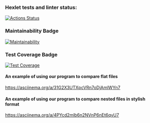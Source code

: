 ### Hexlet tests and linter status:
[![Actions Status](https://github.com/Aleksandr2302/frontend-project-46/workflows/hexlet-check/badge.svg)](https://github.com/Aleksandr2302/frontend-project-46/actions)


### Maintainability Badge
[![Maintainability](https://api.codeclimate.com/v1/badges/c9b75861f43bfd3e4ef8/maintainability)](https://codeclimate.com/github/Aleksandr2302/frontend-project-46/maintainability)


### Test Coverage Badge
[![Test Coverage](https://api.codeclimate.com/v1/badges/c9b75861f43bfd3e4ef8/test_coverage)](https://codeclimate.com/github/Aleksandr2302/frontend-project-46/test_coverage)



#### An example of using our program to compare flat files
https://asciinema.org/a/31G2X3UTXpcVRn7oDjAmlWYn7


#### An example of using our program to compare nested files in stylish format
https://asciinema.org/a/4PYcd2mlb6n2NVnP6nEt6qyU7

